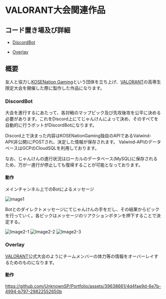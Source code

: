 # VALORANT大会関連作品

## コード置き場及び詳細

- [DiscordBot](https://github.com/KOSENation/discord-bot)

- [Overlay](https://github.com/UnknownSP/ValWind-Overlay)

## 概要

友人と協力し[KOSENation Gaming](https://kosenation.com/)という団体を立ち上げ、[VALORANT](https://playvalorant.com/ja-jp/)の高専生限定大会を開催した際に製作した作品になります。

### DiscordBot

大会を進行するにあたって、各対戦のマップピック及び先攻後攻を公平に決める必要があります。これをDiscord上にてじゃんけんによって決め、そのすべてを自動的に行うボットがDiscordBotになります。

Discord上で決まった内容はKOSENationGaming独自のAPIであるValwind-API(非公開)にPOSTされ、決定した情報が保存されます。 Valwind-APIのデータベースはGCPのCloudSQLを利用しております。

なお、じゃんけんの進行状況はローカルのデータベース(MySQL)に保存されるため、万が一進行が停止しても復帰することが可能となっております。

#### 動作

メインチャンネル上でのBotによるメッセージ

![image1](https://github.com/UnknownSP/Portfolio/assets/39638661/92be2fb2-8c63-4286-ba7d-ada92b50ddd6)

Botとのダイレクトメッセージにてじゃんけんの手をだし、その結果からピックを行っていく。各ピックはメッセージのリアクションボタンを押下することで決定する。

![Image2-1](https://github.com/UnknownSP/Portfolio/assets/39638661/dca27c31-d770-4304-8fe5-f61a1ba87560)
![Image2-2](https://github.com/UnknownSP/Portfolio/assets/39638661/605c387a-e178-43dd-a01b-df65c6761dd2)
![Image2-3](https://github.com/UnknownSP/Portfolio/assets/39638661/3ba6086d-df99-4396-99d3-920ed73e0ccb)

### Overlay

[VALORANT](https://playvalorant.com/ja-jp/)公式大会のようにチームメンバーの体力等の情報をオーバーレイするためのものになります。

#### 動作

https://github.com/UnknownSP/Portfolio/assets/39638661/4d4fae9d-6e7b-4994-b797-29822552650b



